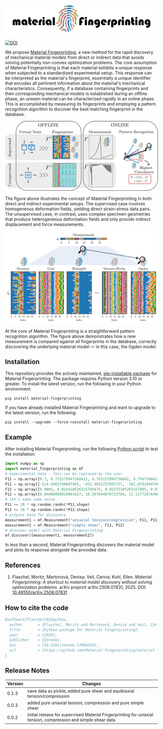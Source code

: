![Material Fingerprinting Logo](https://raw.githubusercontent.com/Material-Fingerprinting/material-fingerprinting-hyperelasticity/main/plots/logo.png)

[![DOI](https://zenodo.org/badge/DOI/10.5281/zenodo.17098250.svg)](https://doi.org/10.5281/zenodo.17098250)

We propose [Material Fingerprinting](https://doi.org/10.48550/arXiv.2508.07831), a new method for the rapid discovery of mechanical material models from direct or indirect data that avoids solving potentially non-convex optimization problems. The core assumption of Material Fingerprinting is that each material exhibits a unique response when subjected to a standardized experimental setup. This response can be interpreted as the material's fingerprint, essentially a unique identifier that encodes all pertinent information about the material's mechanical characteristics. Consequently, if a database containing fingerprints and their corresponding mechanical models is established during an offline phase, an unseen material can be characterized rapidly in an online phase. This is accomplished by measuring its fingerprints and employing a pattern recognition algorithm to discover the best matching fingerprint in the database.

![Material Fingerprinting](https://raw.githubusercontent.com/Material-Fingerprinting/material-fingerprinting-hyperelasticity/main/plots/abstract.png)

The figure above illustrates the concept of Material Fingerprinting in both direct and indirect experimental setups. The supervised case involves homogeneous deformation fields, yielding direct strain-stress data pairs. The unsupervised case, in contrast, uses complex specimen geometries that produce heterogeneous deformation fields and only provide indirect displacement and force measurements.

![Material Fingerprinting](https://raw.githubusercontent.com/Material-Fingerprinting/material-fingerprinting-hyperelasticity/main/plots/pattern_recognition_matrices.png)

At the core of Material Fingerprinting is a straightforward pattern recognition algorithm. The figure above demonstrates how a new measurement is compared against all fingerprints in the database, correctly discovering the underlying material model — in this case, the Ogden model.

## Installation

This repository provides the actively maintained, [pip-installable package](https://pypi.org/project/material-fingerprinting/) for Material Fingerprinting. The package requires Python version 3.10 or greater. To install the latest version, run the following in your Python environment:

```
pip install material-fingerprinting
```

If you have already installed Material Fingerprinting and want to upgrade to the latest version, run the following:

```
pip install --upgrade --force-reinstall material-fingerprinting
```

## Example

After installing Material Fingerprinting, run the following [Python script](https://github.com/Material-Fingerprinting/material-fingerprinting/blob/main/example_UTCSS.py) to test the installation:

```python
import numpy as np
import material_fingerprinting as mf
# experimental data - this can be replaced by the user
F11 = np.array([0.7, 0.731578947368421, 0.763157894736842, 0.7947368421052632, 0.8263157894736842, 0.8578947368421053, 0.8894736842105263, 0.9210526315789473, 0.9526315789473685, 0.9842105263157894, 1.0157894736842106, 1.0473684210526315, 1.0789473684210527, 1.1105263157894738, 1.1421052631578947, 1.1736842105263159, 1.2052631578947368, 1.236842105263158, 1.2684210526315791, 1.3])
P11 = np.array([-514.4903790087465, -432.4853727035757, -361.07919497406556, -298.0450562094262, -241.6387671319149, -190.47903319886626, -143.46051524390043, -99.68990192707167, -58.43836225134238, -19.105803736164418, 18.806261662160683, 55.715507549699275, 91.97486010059563, 127.88501566129888, 163.7042672666993, 199.65627382279067, 235.93624412319468, 272.71589046790206, 310.1474205804502, 348.36677287209835])
F12 = np.array([0.0001, 0.026410526315789475, 0.05272105263157895, 0.07903157894736842, 0.1053421052631579, 0.13165263157894735, 0.15796315789473683, 0.1842736842105263, 0.2105842105263158, 0.23689473684210527, 0.2632052631578947, 0.2895157894736842, 0.3158263157894737, 0.3421368421052632, 0.36844736842105263, 0.39475789473684214, 0.4210684210526316, 0.44737894736842104, 0.47368947368421055, 0.5])
P12 = np.array([0.04000000020003427, 10.567894878723784, 21.117728784805728, 31.711357676748666, 42.37063751285542, 53.11742425142862, 63.97357385077116, 74.96094226918581, 86.10138546497544, 97.4167593964426, 108.9289200218903, 120.65972329962132, 132.6310251879383, 144.86468164514412, 157.3825486295415, 170.2064820994333, 183.35833801312225, 196.85997232891114, 210.7332410051028, 225.00000000000006])
# let's make some noise
P11 += 20 * np.random.randn(*P11.shape)
P12 += 10 * np.random.randn(*P12.shape)
# prepare data for discovery
measurement1 = mf.Measurement("uniaxial tension/compression", F11, P11)
measurement2 = mf.Measurement("simple shear", F12, P12)
# discover model with Material Fingerprinting
mf.discover([measurement1, measurement2])  
```

In less than a second, Material Fingerprinting discovers the material model and plots its response alongside the provided data.

## References

1. Flaschel, Moritz; Martonová, Denisa; Veil, Carina; Kuhl, Ellen. *Material Fingerprinting: A shortcut to material model discovery without solving optimization problems*. arXiv preprint arXiv:2508.07831, 2025. DOI: [10.48550/arXiv.2508.07831](https://doi.org/10.48550/arXiv.2508.07831)

## How to cite the code

```bibtex
@software{flaschel2025python,
  author       = {Flaschel, Moritz and Martonová, Denisa and Veil, Carina and Kuhl, Ellen},
  title        = {Python package for Material Fingerprinting},
  year         = {2025},
  publisher    = {Zenodo},
  doi          = {10.5281/zenodo.17098250},
  url          = {https://github.com/Material-Fingerprinting/material-fingerprinting}
}
```

## Release Notes

| Version | Changes |
|---------|---------|
| 0.1.3   | save data as pickle; added pure shear and equibiaxial tension/compression |
| 0.0.3   | added pure uniaxial tension, compression and pure simple shear |
| 0.0.2   | initial release for supervised Material Fingerprinting for uniaxial tension, compression and simple shear data |
